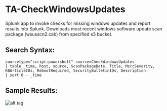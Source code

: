 # TA-CheckWindowsUpdates
Splunk app to invoke checks for missing windows updates and report results into Splunk.  Downloads most recent windows software update scan package (wsusscn2.cab) from specified s3 bucket.  

## Search Syntax:
```SPL
sourcetype="script:powershell" source=CheckWindowsUpdates
| table _time, host, source, ScanPackageDate, Title, MsrcSeverity, KBArticleIDs, RebootRequired, SecurityBulletinIDs, Description
| sort 0 - _time
```

## Sample Results:
![alt tag](https://github.com/dstaulcu/TA-CheckWindowsUpdates/blob/master/screenshots/spl_results.JPG)
